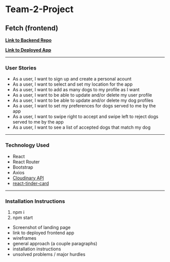 # Team-2-Project
## Fetch (frontend)

[**Link to Backend Repo**](https://github.com/SFX818/Team-2-backend)

[**Link to Deployed App**](https://placekitten.com/)

---

### User Stories

* As a user, I want to sign up and create a personal acount
* As a user, I want to select and set my location for the app
* As a user, I want to add as many dogs to my profile as I want
* As a user, I want to be able to update and/or delete my user profile
* As a user, I want to be able to update and/or delete my dog profiles
* As a user, I want to set my preferences for dogs served to me by the app
* As a user, I want to swipe right to accept and swipe left to reject dogs served to me by the app
* As a user, I want to see a list of accepted dogs that match my dog

---

### Technology Used

* React
* React Router
* Bootstrap
* Axios
* [Cloudinary API](https://cloudinary.com/)
* [react-tinder-card](https://github.com/3DJakob/react-tinder-card#readme)

---

### Installation Instructions
1. npm i
2. npm start



- Screenshot of landing page
- link to deployed frontend app
- wireframes
- general approach (a couple paragraphs)
- installation instructions
- unsolved problems / major hurdles
